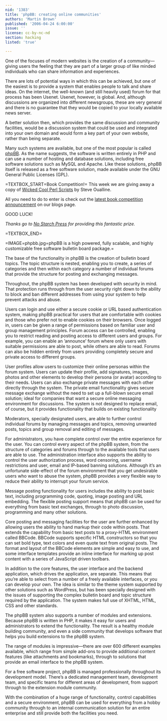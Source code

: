 ```yaml
---
nid: '1383'
title: 'phpBB: creating online communities'
authors: 'Martin Brown'
published: '2006-04-24 6:00:00'
issue: ''
license: cc-by-nc-nd
section: hacking
listed: 'true'

---
```

One of the focuses of modern websites is the creation of a community—giving users the feeling that they are part of a larger group of like minded individuals who can share information and experiences.

There are lots of potential ways in which this can be achieved, but one of the easiest is to provide a system that enables people to talk and share ideas. On the internet, the well-known (and still heavily used) forum for that process has been Usenet. Usenet, however, is global. And, although discussions are organized into different newsgroups, these are very general and there is no guarantee that they would be copied to your locally available news server.

A better solution then, which provides the same discussion and community facilities, would be a discussion system that could be used and integrated into your own domain and would form a key part of your own website, rather than being separate.

Many such systems are available, but one of the most popular is called [phpBB](http://www.phpbb.com/). As the name suggests, the software is written entirely in PHP and can use a number of hosting and database solutions, including free software solutions such as MySQL and Apache. Like these solutions, phpBB itself is released as a free software solution, made available under the GNU General Public Licenses (GPL).

=TEXTBOX_START=Book Competition!=
This week we are giving away a copy of [Wicked Cool Perl Scripts](http://www.freesoftwaremagazine.com/articles/book_review_wicked_perl) by Steve Oualline.

All you need to do to enter is check out the [latest book competition announcement](http://www.freesoftwaremagazine.com/blog/1) on our blogs page.

GOOD LUCK!

_Thanks go to _[No Starch Press](http://www.nostarch.com/)_ for providing this fantastic prize._


=TEXTBOX_END=

=IMAGE=phpbb.jpg=phpBB is a high powered, fully scalable, and highly customizable free software bulletin board package.=

The base of the functionality in phpBB is the creation of bulletin board topics. The topic structure is nested, enabling you to create, a series of categories and then within each category a number of individual forums that provide the structure for posting and exchanging messages.

Throughout, the phpBB system has been developed with security in mind. That protection runs through from the user security right down to the ability to block and ban different addresses from using your system to help prevent attacks and abuse.

Users can login and use either a secure cookie or URL based authentication system, making phpBB practical for users that are comfortable with cookies and those who prefer not to enable cookies on their browsers. Once logged in, users can be given a range of permissions based on familiar user and group management principles. Forum access can be controlled, enabling you to restrict reading and posting access to different users and groups. For example, you can enable an ’announce’ forum where only users with suitable permissions are able to post, while others are able to read. Forums can also be hidden entirely from users providing completely secure and private access to different groups.

User profiles allow users to customize their online personas within the forum system. Users can update their profile, add signatures, images, photos and other elements to develop their persona (or avatar) according to their needs. Users can also exchange private messages with each other directly through the system. The private email functionality gives secure message exchange without the need to set up a full-blown secure email solution; ideal for companies that want a secure online messaging environment for discussions. The system is not designed to replace email, of course, but it provides functionality that builds on existing functionality

Moderators, specially designated users, are able to further control individual forums by managing messages and topics, removing unwanted posts, topics and group removal and editing of messages.

For administrators, you have complete control over the entire experience for the user. You can control every aspect of the phpBB system, from the structure of categories and forums through to the available tools that users are able to use. The administration interface also supports the ability to control the user authorization process, word censoring, username restrictions and user, email and IP-based banning solutions. Although it’s an unfortunate side-effect of the forum environment that you get undesirable users who want to abuse the system, phpBB provides a very flexible way to reduce their ability to interrupt your forum service.

Message posting functionality for users includes the ability to post basic text, including programming code, quoting, image posting and URL embedding. The flexible posting support means that phpBB can be used for everything from basic text exchanges, through to photo discussion, programming and many other solutions.

Core posting and messaging facilities for the user are further enhanced by allowing users the ability to hand markup their code within posts. That extends the capability from basic text posts to a proxy-HTML environment called BBCode. BBCode supports specific HTML constructors so that you can set bold type, text colors and even quote text from original posts. The format and layout of the BBCode elements are simple and easy to use, and some interface templates provide an inline interface for marking up post content with a series of JavaScript driven toolbars.

In addition to the core features, the user interface and the backend application, which drives the application, are separate. This means that you’re able to select from a number of a freely available interfaces, or you can develop your own. The idea is similar to the theme system supported by other solutions such as WordPress, but has been specially designed with the issues of supporting the complex bulletin board and topic structure required by the application. The system makes full use of XHTML, HTML, CSS and other standards.

The phpBB system also supports a number of modules and extensions. Because phpBB is written in PHP, it makes it easy for users and administrators to extend the functionality. The result is a healthy module building community, and even a side community that develops software that helps you build extensions to the phpBB system.

The range of modules is impressive—there are over 600 different examples available, which range from simple add-ons to provide additional content features (like attachments and bookmarks), through to solutions that provide an email interface to the phpBB system.

For a free software project, phpBB is managed professionally throughout its development model. There’s a dedicated management team, development team, and specific teams for different areas of development, from support through to the extension module community.

With the combination of a huge range of functionality, control capabilities and a secure environment, phpBB can be used for everything from a hobby community through to an internal communication solution for an entire enterprise and still provide both the facilities you need.

